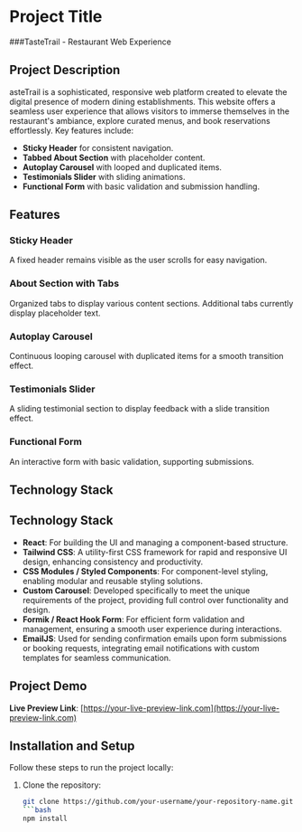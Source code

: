 # Project Title
###TasteTrail - Restaurant Web Experience

## Project Description
asteTrail is a sophisticated, responsive web platform created to elevate the digital presence of modern dining establishments. This website offers a seamless user experience that allows visitors to immerse themselves in the restaurant's ambiance, explore curated menus, and book reservations effortlessly. Key features include:

- **Sticky Header** for consistent navigation.
- **Tabbed About Section** with placeholder content.
- **Autoplay Carousel** with looped and duplicated items.
- **Testimonials Slider** with sliding animations.
- **Functional Form** with basic validation and submission handling.

## Features

### Sticky Header
A fixed header remains visible as the user scrolls for easy navigation.

### About Section with Tabs
Organized tabs to display various content sections. Additional tabs currently display placeholder text.

### Autoplay Carousel
Continuous looping carousel with duplicated items for a smooth transition effect.

### Testimonials Slider
A sliding testimonial section to display feedback with a slide transition effect.

### Functional Form
An interactive form with basic validation, supporting submissions.

## Technology Stack
## Technology Stack
- **React**: For building the UI and managing a component-based structure.
- **Tailwind CSS**: A utility-first CSS framework for rapid and responsive UI design, enhancing consistency and productivity.
- **CSS Modules / Styled Components**: For component-level styling, enabling modular and reusable styling solutions.
- **Custom Carousel**: Developed specifically to meet the unique requirements of the project, providing full control over functionality and design.
- **Formik / React Hook Form**: For efficient form validation and management, ensuring a smooth user experience during interactions.
- **EmailJS**: Used for sending confirmation emails upon form submissions or booking requests, integrating email notifications with custom templates for seamless communication.


## Project Demo
**Live Preview Link**: [https://your-live-preview-link.com](https://your-live-preview-link.com)

## Installation and Setup
Follow these steps to run the project locally:

1. Clone the repository:
   ```bash
   git clone https://github.com/your-username/your-repository-name.git
   ```bash
   npm install
